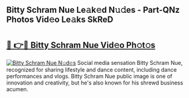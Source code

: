 ## Bitty Schram Nue Le𝚊k𝚎d N𝚞𝚍es - Part-QNz Photos Vid𝚎o Le𝚊ks SkReD

# <h2><a href="http://fb6w61x.evod.top/?m=Bitty+Schram+Nue">🔗 👉🔴 Bitty Schram Nue Vid𝚎o Ph𝚘t𝚘s</a></h2>

[![Bitty Schram Nue N𝚞d𝚎s](https://i.imgur.com/8V9OHl7.gif)](http://fb6w61x.evod.top/?m=Bitty+Schram+Nue)
Social media sensation Bitty Schram Nue, recognized for sharing lifestyle and dance content, including dance performances and vlogs. Bitty Schram Nue public image is one of innovation and creativity, but he's also known for his shrewd business acumen. 
